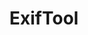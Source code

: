 ---
layout: post
categories: tools
title:  ExifTool
maintenance-organization: Phil Harvey
capabilities: Identifies and extracts technical metadata.
formats: jpg,tiff,jp2,gif,bmp,png,psd,dng,wav,mp3,mp4,m4a,aiff,rm,ogg,flac,xml,html,pdf,doc
description: Exiftool is written in Perl. A windows executable is also provided. The Exiftool tool wrapper detects the operating system type and calls the appropriate version of the tool. The tab-delimited output is captured, converted to a simple XML structure, and then converted to FITS XML using xslt. xml/exiftool/exiftool_xslt_map.xml is used to determine which XSLT to apply for the given identified format.
# usage-note: usage note
more-info-url: https://exiftool.org/
---